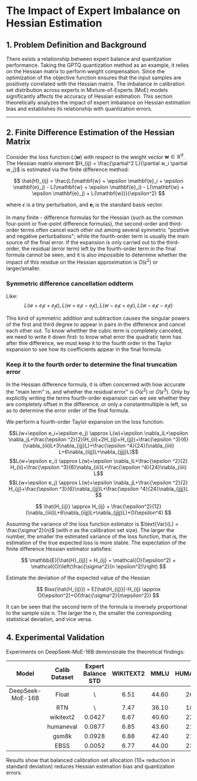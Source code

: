 # The Impact of Expert Imbalance on Hessian Estimation

## 1. Problem Definition and Background  
There exists a relationship between expert balance and quantization performance. Taking the GPTQ quantization method as an example, it relies on the Hessian matrix to perform weight compensation. Since the optimization of the objective function ensures that the input samples are positively correlated with the Hessian matrix. The imbalance in calibration set distribution across experts in Mixture-of-Experts (MoE) models significantly affects the accuracy of Hessian estimation. This section theoretically analyzes the impact of expert imbalance on Hessian estimation bias and establishes its relationship with quantization errors.

---

## 2. Finite Difference Estimation of the Hessian Matrix  
Consider the loss function $L(\mathbf{w})$ with respect to the weight vector $\mathbf{w} \in \mathbb{R}^d$. The Hessian matrix element $H_{ij} = \frac{\partial^2 L}{\partial w_i \partial w_j}$ is estimated via the finite difference method:

$$ \hat{H}_{ij} = \frac{L(\mathbf{w} + \epsilon \mathbf{e}_i + \epsilon \mathbf{e}_j) - L(\mathbf{w} + \epsilon \mathbf{e}_i) - L(\mathbf{w} + \epsilon \mathbf{e}_j) + L(\mathbf{w})}{\epsilon^2} $$

where $\epsilon$ is a tiny perturbation, and $\mathbf{e}_i$ is the standard basis vector. 

In many finite - difference formulas for the Hessian (such as the common four-point or five-point difference formulas), the second-order and third-order terms often cancel each other out among several symmetric "positive and negative perturbations"; while the fourth-order term is usually the main source of the final error. If the expansion is only carried out to the third-order, the residual (error term) left by the fourth-order term in the final formula cannot be seen, and it is also impossible to determine whether the impact of this residue on the Hessian approximation is $O(\epsilon^2)$ or larger/smaller.
### Symmetric difference cancellation oddterm
Like:
$$L(w+e_i \epsilon+e_j\epsilon), L (w+e_i\epsilon-e_j\epsilon), L (w-e_i\epsilon+e_j\epsilon), L (w-e_i\epsilon-e_j\epsilon)$$

This kind of symmetric addition and subtraction causes the singular powers of the first and third degree to appear in
pairs in the difference and cancel each other out. To know whetther the cubic term is completely canceled, we need
to write it down first: to know what error the quadratic term has after thie difference, we must keep it to the fourth
order in the Taylor expansion to see how its coefficients appear in the final formula.
### Keep it to the fourth order to determine the final truncation error
In the Hessian difference formula, it is often concerned with how accurate the "main term" is, and whether the
residual error" is $O(\epsilon^2)$ or $O(\epsilon^3)$. Only by explicitly writing the terms fourth-order expansion can we see
whether they are completely offset in the difference, or only a constantmultiple is left, so as to determine the error
order of the final formula.

We perform a fourth-order Taylor expansion on the loss function:

$$L(w+\epsilon e_i​+\epsilon e_j​) \approx L(w)+\epsilon \nabla_i​L+\epsilon \nabla_j​L+\frac{\epsilon ^2}{2}​(H_{ii}​+2H_{ij}​+H_{jj}​)+\frac{\epsilon ^3}{6}​(\nabla_{iii​}L+3\nabla_{ijj}​L)+\frac{\epsilon ^4}{24}​(\nabla_{iiii}​L+6\nabla_{iijj}​L+\nabla_{jjjj}​L)$$
$$L(w+\epsilon e_i​) \approx L(w)+\epsilon \nabla_i​L+\frac{\epsilon ^2}{2}​H_{ii}​+\frac{\epsilon ^3}{6}\nabla_{iii}​L+\frac{\epsilon ^4}{24}​\nabla_{iiii}​L$$
$$L(w+\epsilon e_j​) ​\approx L(w)+\epsilon \nabla_j​L+\frac{\epsilon ^2}{2}​H_{jj}​+\frac{\epsilon ^3}{6}\nabla_{jjj}​L+\frac{\epsilon ^4}{24}\nabla_{jjjj}​L​$$

$$ \hat{H_{ij}} \approx H_{ij} + \frac{\epsilon^2}{12}(\nabla_{iiii}L+6\nabla_{iijj}L+\nabla_{jjjj}L)+O(\epsilon^4) $$

Assuming the variance of the loss function estimator is $\text{Var}(L) = \frac{\sigma^2}{n}$ (with $n$ as the calibration set size). The larger the number, the smaller the estimated variance of the loss function, that is, the estimation of the true expected loss is more stable. The expectation of the finite difference Hessian estimator satisfies:

$$ \mathbb{E}[\hat{H}_{ij}] = H_{ij} + \mathcal{O}(\epsilon^2) + \mathcal{O}\left(\frac{\sigma^2}{n \epsilon^2}\right) $$

Estimate the deviation of the expected value of the Hessian

$$ Bias(\hat{H_{ij}}) = E[\hat{H_{ij}}]-H_{ij} \approx O(\epsilon^2)+O(\frac{\sigma^2}{n\epsilon^2}) $$

It can be seen that the second term of the formula is inversely proportional to the sample size n. The larger the n, the smaller the corresponding statistical deviation, and vice versa.


## 4. Experimental Validation  
Experiments on DeepSeek-MoE-16B demonstrate the theoretical findings:

| Model | Calib Dataset | Expert Balance STD  | WIKITEXT2 | MMLU | HUMANEVAL | GSM8K | BOOLQ | HELLASWAG | OPENBOOKQA | MATHQA | AVG Accuracy |
| :--------------: | :---: | :---: | :---: | :---: | :---: | :---: | :---: | :---: | :---: | :---: | :---: |
| DeepSeek-MoE-16B | Float | \ | 6.51 | 44.60 | 26.83 | 20.16 | 72.72 | 58.06 | 32.20 | 31.49 | 40.86 |
| | RTN | \ | 7.47 | 36.10 | 18.90 | 10.54 | 70.21 | 55.76 | 30.60 | 28.87 | 35.85 |
| | wikitext2 | 0.0427 | 6.67 | 40.60 | 22.56 | 19.18 | 72.17 | 57.03 | 30.60 | 30.95 | 39.01 |
| | humaneval | 0.0877 | 6.85 | 43.60 | 21.34 | 15.39 | 73.79 | 56.91 | 30.80 | 30.48 | 38.90 |
| | gsm8k | 0.0928 | 6.88 | 42.40 | 21.65 | 16.59 | 73.57 | 57.01 | 30.20 | 30.72 | 38.88 |
| | EBSS | 0.0052 | 6.77 | 44.00 | 23.78 | 18.19 | 73.24 | 57.21 | 31.80 | 30.92 | **39.87** |

Results show that balanced calibration set allocation (10× reduction in standard deviation) reduces Hessian estimation bias and quantization errors.

